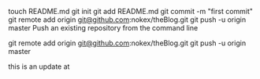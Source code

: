 touch README.md
git init
git add README.md
git commit -m "first commit"
git remote add origin git@github.com:nokex/theBlog.git
git push -u origin master
Push an existing repository from the command line

git remote add origin git@github.com:nokex/theBlog.git
git push -u origin master

this is an update at